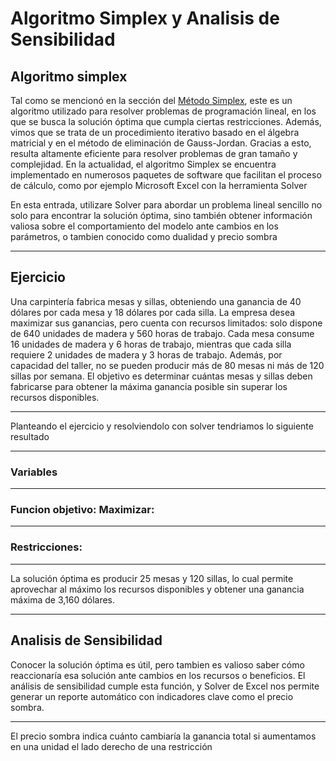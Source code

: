 # Algoritmo Simplex y Analisis de Sensibilidad

## Algoritmo simplex

Tal como se mencionó en la sección del [Método Simplex](https://portafolio-io-weld.vercel.app/unit1/lineal-programming), este es un algoritmo utilizado para resolver problemas de programación lineal, en los que se busca la solución óptima que cumpla ciertas restricciones. Además, vimos que se trata de un procedimiento iterativo basado en el álgebra matricial y en el método de eliminación de Gauss-Jordan. Gracias a esto, resulta altamente eficiente para resolver problemas de gran tamaño y complejidad. En la actualidad, el algoritmo Simplex se encuentra implementado en numerosos paquetes de software que facilitan el proceso de cálculo, como por ejemplo Microsoft Excel con la herramienta Solver

En esta entrada, utilizare Solver para abordar un problema lineal sencillo no solo para encontrar la solución óptima, sino también obtener información valiosa sobre el comportamiento del modelo ante cambios en los parámetros, o tambien conocido como dualidad y precio sombra

---

## Ejercicio

Una carpintería fabrica mesas y sillas, obteniendo una ganancia de 40 dólares por cada mesa y 18 dólares por cada silla. La empresa desea maximizar sus ganancias, pero cuenta con recursos limitados: solo dispone de 640 unidades de madera y 560 horas de trabajo. Cada mesa consume 16 unidades de madera y 6 horas de trabajo, mientras que cada silla requiere 2 unidades de madera y 3 horas de trabajo. Además, por capacidad del taller, no se pueden producir más de 80 mesas ni más de 120 sillas por semana. El objetivo es determinar cuántas mesas y sillas deben fabricarse para obtener la máxima ganancia posible sin superar los recursos disponibles.

---

Planteando el ejercicio y resolviendolo con solver tendriamos lo siguiente resultado

---

### Variables

---

### Funcion objetivo: Maximizar:

---

### Restricciones:

---

La solución óptima es producir 25 mesas y 120 sillas, lo cual permite aprovechar al máximo los recursos disponibles y obtener una ganancia máxima de 3,160 dólares.

---

## Analisis de Sensibilidad

Conocer la solución óptima es útil, pero tambien es valioso saber cómo reaccionaría esa solución ante cambios en los recursos o beneficios. El análisis de sensibilidad cumple esta función, y Solver de Excel nos permite generar un reporte automático con indicadores clave como el precio sombra.

---

El precio sombra indica cuánto cambiaría la ganancia total si aumentamos en una unidad el lado derecho de una restricción
